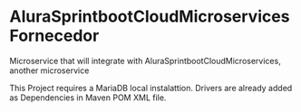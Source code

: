 # AluraSprintbootCloudMicroservicesFornecedor
Microservice that will integrate with AluraSprintbootCloudMicroservices, another microservice

This Project requires a MariaDB local instalattion.
Drivers are already added as Dependencies in Maven POM XML file.
